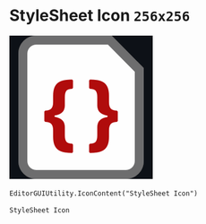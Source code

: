 # StyleSheet Icon `256x256`
<img src="/img/StyleSheet%20Icon.png" width=256 height=256>

``` CSharp
EditorGUIUtility.IconContent("StyleSheet Icon")
```
```
StyleSheet Icon
```
